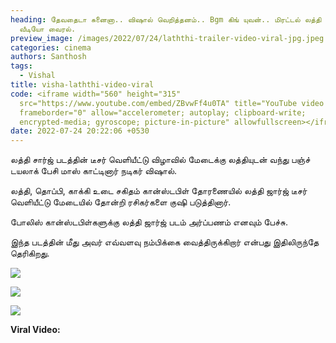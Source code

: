 ```yaml
---
heading: தேவதைடா சுனைனா.. விஷால் வெறித்தனம்.. Bgm கிங் யுவன்.. மிரட்டல் லத்தி
  வீடியோ வைரல்.
preview_image: /images/2022/07/24/laththi-trailer-video-viral-jpg.jpeg
categories: cinema
authors: Santhosh
tags:
  - Vishal
title: visha-laththi-video-viral
code: <iframe width="560" height="315"
  src="https://www.youtube.com/embed/ZBvwFf4u0TA" title="YouTube video player"
  frameborder="0" allow="accelerometer; autoplay; clipboard-write;
  encrypted-media; gyroscope; picture-in-picture" allowfullscreen></iframe>
date: 2022-07-24 20:22:06 +0530
---
```

லத்தி சார்ஜ் படத்தின் டீசர் வெளியீட்டு விழாவில் மேடைக்கு லத்தியுடன் வந்து பஞ்ச் டயலாக் பேசி மாஸ் காட்டினார் நடிகர் விஷால்.

லத்தி, தொப்பி, காக்கி உடை சகிதம் கான்ஸ்டபிள் தோரணையில் லத்தி ஜார்ஜ் டீசர் வெளியீட்டு மேடையில் தோன்றி ரசிகர்களை குஷி படுத்தினார்.

போலிஸ் கான்ஸ்டபிள்களுக்கு லத்தி ஜார்ஜ் படம் அர்ப்பணம் எனவும் பேச்சு.

இந்த படத்தின் மீது அவர் எவ்வளவு நம்பிக்கை வைத்திருக்கிறார் என்பது இதிலிருந்தே தெரிகிறது.

![](/images/2022/07/24/laththi-charge-teaser-3-jpg.jpeg)

![](/images/2022/07/24/laththi-charge-teaser-2-jpg.jpeg)

![](/images/2022/07/24/laththi-charge-teaser-1-jpg.jpeg)

**Viral Video:**